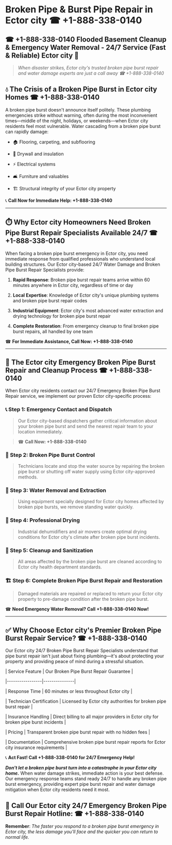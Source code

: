 # Broken Pipe & Burst Pipe Repair in Ector city ☎ +1-888-338-0140  
## ☎ +1-888-338-0140 Flooded Basement Cleanup & Emergency Water Removal - 24/7 Service (Fast & Reliable) Ector city 🚨  

> *When disaster strikes, Ector city's trusted broken pipe burst repair and water damage experts are just a call away ☎ +1-888-338-0140*  

## 💧 The Crisis of a Broken Pipe Burst in Ector city Homes ☎ +1-888-338-0140  

A broken pipe burst doesn't announce itself politely. These plumbing emergencies strike without warning, often during the most inconvenient times—middle of the night, holidays, or weekends—when Ector city residents feel most vulnerable. Water cascading from a broken pipe burst can rapidly damage:  

* 🏠 Flooring, carpeting, and subflooring  
* 🧱 Drywall and insulation  
* ⚡ Electrical systems  
* 🛋️ Furniture and valuables  
* 🏗️ Structural integrity of your Ector city property  

📞 **Call Now for Immediate Help: +1-888-338-0140**  

---  

## ⏱️ Why Ector city Homeowners Need Broken Pipe Burst Repair Specialists Available 24/7 ☎ +1-888-338-0140  

When facing a broken pipe burst emergency in Ector city, you need immediate response from qualified professionals who understand local building structures. Our Ector city-based 24/7 Water Damage and Broken Pipe Burst Repair Specialists provide:  

1. **Rapid Response**: Broken pipe burst repair teams arrive within 60 minutes anywhere in Ector city, regardless of time or day  
2. **Local Expertise**: Knowledge of Ector city's unique plumbing systems and broken pipe burst repair codes  
3. **Industrial Equipment**: Ector city's most advanced water extraction and drying technology for broken pipe burst repair  
4. **Complete Restoration**: From emergency cleanup to final broken pipe burst repairs, all handled by one team  

☎ **For Immediate Assistance, Call Now: +1-888-338-0140**  

---  

## 🔧 The Ector city Emergency Broken Pipe Burst Repair and Cleanup Process ☎ +1-888-338-0140  

When Ector city residents contact our 24/7 Emergency Broken Pipe Burst Repair service, we implement our proven Ector city-specific process:  

### 📞 Step 1: Emergency Contact and Dispatch  
> Our Ector city-based dispatchers gather critical information about your broken pipe burst and send the nearest repair team to your location immediately.  
> ☎ **Call Now: +1-888-338-0140**  

### 🚿 Step 2: Broken Pipe Burst Control  
> Technicians locate and stop the water source by repairing the broken pipe burst or shutting off water supply using Ector city-approved methods.  

### 🌊 Step 3: Water Removal and Extraction  
> Using equipment specially designed for Ector city homes affected by broken pipe bursts, we remove standing water quickly.  

### 💨 Step 4: Professional Drying  
> Industrial dehumidifiers and air movers create optimal drying conditions for Ector city's climate after broken pipe burst incidents.  

### 🧼 Step 5: Cleanup and Sanitization  
> All areas affected by the broken pipe burst are cleaned according to Ector city health department standards.  

### 🏗️ Step 6: Complete Broken Pipe Burst Repair and Restoration  
> Damaged materials are repaired or replaced to return your Ector city property to pre-damage condition after the broken pipe burst.  

☎ **Need Emergency Water Removal? Call +1-888-338-0140 Now!**  

---  

## ✅ Why Choose Ector city's Premier Broken Pipe Burst Repair Service? ☎ +1-888-338-0140  

Our Ector city 24/7 Broken Pipe Burst Repair Specialists understand that pipe burst repair isn't just about fixing plumbing—it's about protecting your property and providing peace of mind during a stressful situation.  

| Service Feature | Our Broken Pipe Burst Repair Guarantee |  
|-----------------|---------------|  
| Response Time | 60 minutes or less throughout Ector city |  
| Technician Certification | Licensed by Ector city authorities for broken pipe burst repair |  
| Insurance Handling | Direct billing to all major providers in Ector city for broken pipe burst incidents |  
| Pricing | Transparent broken pipe burst repair with no hidden fees |  
| Documentation | Comprehensive broken pipe burst repair reports for Ector city insurance requirements |  

📞 **Act Fast! Call +1-888-338-0140 for 24/7 Emergency Help!**  

***Don't let a broken pipe burst turn into a catastrophe in your Ector city home.*** When water damage strikes, immediate action is your best defense. Our emergency response teams stand ready 24/7 to handle any broken pipe burst emergency, providing expert pipe burst repair and water damage mitigation when Ector city residents need it most.  

## 📱 Call Our Ector city 24/7 Emergency Broken Pipe Burst Repair Hotline: ☎ +1-888-338-0140  

**Remember**: *The faster you respond to a broken pipe burst emergency in Ector city, the less damage you'll face and the quicker you can return to normal life.*